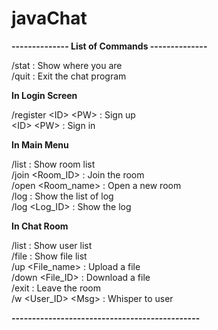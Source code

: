 # javaChat

**-------------- List of Commands --------------**

/stat : Show where you are  
/quit : Exit the chat program
  
**In Login Screen**

/register \<ID> \<PW> : Sign up  
\<ID> \<PW> : Sign in  

**In Main Menu**

/list : Show room list  
/join \<Room_ID> : Join the room  
/open \<Room_name> : Open a new room  
/log : Show the list of log  
/log \<Log_ID> : Show the log
  
**In Chat Room**

/list : Show user list  
/file : Show file list  
/up \<File_name> : Upload a file  
/down \<File_ID> : Download a file  
/exit : Leave the room  
/w \<User_ID> \<Msg> : Whisper to user

**----------------------------------------------**
